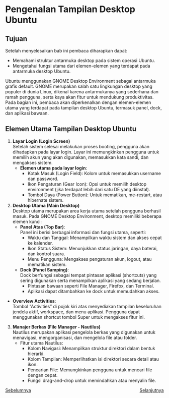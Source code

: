 # Pengenalan Tampilan Desktop Ubuntu
## Tujuan
Setelah menyelesaikan bab ini pembaca diharapkan dapat:
- Memahami struktur antarmuka desktop pada sistem operasi Ubuntu.
- Mengetahui fungsi utama dari elemen-elemen yang terdapat pada antarmuka desktop Ubuntu.

Ubuntu menggunakan GNOME Desktop Environment sebagai antarmuka grafis default. GNOME merupakan salah satu lingkungan desktop yang populer di dunia Linux, dikenal karena antarmukanya yang sederhana dan ramah pengguna, serta kaya akan fitur untuk mendukung produktivitas. Pada bagian ini, pembaca akan diperkenalkan dengan elemen-elemen utama yang terdapat pada tampilan desktop Ubuntu, termasuk panel, dock, dan aplikasi bawaan.

## Elemen Utama Tampilan Desktop Ubuntu
1. **Layar Login (Login Screen)**<br>
   Setelah sistem selesai melakukan proses booting, pengguna akan dihadapkan pada layar login. Layar ini memungkinkan pengguna untuk memilih akun yang akan digunakan, memasukkan kata sandi, dan mengakses sistem.
   - **Elemen utama pada layar login**:
     - Kotak Masuk (Login Field): Kolom untuk memasukkan username dan password.
     - Ikon Pengaturan (Gear Icon): Opsi untuk memilih desktop environment (jika terdapat lebih dari satu DE yang diinstal).
     - Tombol Daya (Power Button): Untuk mematikan, me-restart, atau hibernate sistem.
2. **Desktop Utama (Main Desktop)**<br>
   Desktop utama merupakan area kerja utama setelah pengguna berhasil masuk. Pada GNOME Desktop Environment, desktop memiliki beberapa elemen kunci:
   - **Panel Atas (Top Bar)**: <br>
     Panel ini berisi berbagai informasi dan fungsi utama, seperti:
     - Waktu dan Tanggal: Menampilkan waktu sistem dan akses cepat ke kalender.
     - Ikon Status Sistem: Menunjukkan status jaringan, daya baterai, dan kontrol suara.
     - Menu Pengguna: Mengakses pengaturan akun, logout, atau mematikan sistem.
   - **Dock (Panel Samping)**: <br>
     Dock berfungsi sebagai tempat pintasan aplikasi (shortcuts) yang sering digunakan serta menampilkan aplikasi yang sedang berjalan.
     - Pintasan bawaan seperti File Manager, Firefox, dan Terminal.
     - Aplikasi dapat ditambahkan ke dock untuk memudahkan akses.
  - **Overview Activities**: <br>
     Tombol “Activities” di pojok kiri atas menyediakan tampilan keseluruhan jendela aktif, workspace, dan menu aplikasi. Pengguna dapat menggunakan shortcut tombol Super untuk mengakses fitur ini.
3. **Manajer Berkas (File Manager - Nautilus)**<br>
   Nautilus merupakan aplikasi pengelola berkas yang digunakan untuk menavigasi, mengorganisasi, dan mengelola file atau folder.
   - Fitur utama Nautilus:
     - Kolom Navigasi: Menampilkan struktur direktori dalam bentuk hierarki.
     - Kolom Tampilan: Memperlihatkan isi direktori secara detail atau ikon.
     - Pencarian File: Memungkinkan pengguna untuk mencari file dengan cepat.
     - Fungsi drag-and-drop untuk memindahkan atau menyalin file.
  


<!-- ## Proses Kerja APT:
<center> 

![ALur](img/alur_instalasi_linux_.png)
</center> -->

<div style="display: flex; justify-content: space-between;">
  <a href="./instalasi_ubuntu.md">Sebelumnya</a>
  <a href="./instalasi_gui_ubuntu_software.md">Selanjutnya</a>
</div>